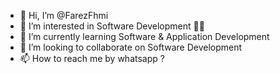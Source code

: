 - 👋 Hi, I’m @FarezFhmi
- 👀 I’m interested in Software Development 🧑‍💻
- 🌱 I’m currently learning Software & Application Development
- 💞️ I’m looking to collaborate on Software Development 
- 📫 How to reach me by whatsapp ?

<!---
FarezFhmi/FarezFhmi is a ✨ special ✨ repository because its `README.md` (this file) appears on your GitHub profile.
You can click the Preview link to take a look at your changes.

I'm still degree student in Unisza Besut Terengganu.. still have a lot experience that i need to make my code be more prefect and nice.. For this time, i just can bug some code or reuse code that have in internet to make it more prefect.. 

I don't have any experience code in industri... 

But i have basic code such Phyton, Java and C++, maybe its not perfect as other programmer but i always try my best to make my code be more prefect.
--->
